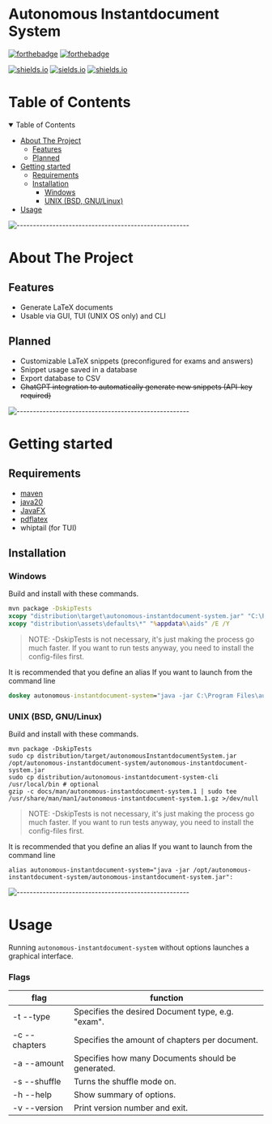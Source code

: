 # Autonomous Instantdocument System

[![forthebadge](https://forthebadge.com/images/badges/made-with-java.svg)](https://forthebadge.com)
[![forthebadge](http://forthebadge.com/images/badges/built-with-love.svg)](http://forthebadge.com)

[![shields.io](https://img.shields.io/github/license/j0giwa/autonomous-instantdocument-system)](https://img.shields.io/github/license/j0giwa/autonomous-instantdocument-system)
[![sields.io](https://img.shields.io/github/stars/j0giwa/autonomous-instantdocument-system)](https://img.shields.io/github/stars/j0giwa/autonomous-instantdocument-system)
[![shields.io](https://img.shields.io/github/issues/j0giwa/autonomous-instantdocument-system)](https://img.shields.io/github/issues/j0giwa/autonomous-instantdocument-system)

Table of Contents
=============================

<details open="open">
<summary>Table of Contents</summary>

- [About The Project](#about-the-project)
  - [Features](#features)
  - [Planned](#planned)
- [Getting started](#getting-started)
  - [Requirements](#requirements)
  - [Installation](#installation)
    - [Windows](#windows)
    - [UNIX (BSD, GNU/Linux)](#UNIX-BSD-GNULinux)
- [Usage](#usage)

</details>

![-----------------------------------------------------](https://raw.githubusercontent.com/andreasbm/readme/master/assets/lines/rainbow.png)

About The Project
=============================

## Features

- Generate LaTeX documents
- Usable via GUI, TUI (UNIX OS only) and CLI

## Planned

- Customizable LaTeX snippets (preconfigured for exams and answers)
- Snippet usage saved in a database
- Export database to CSV
- ~~ChatGPT integration to automatically generate new snippets (API-key required)~~

![-----------------------------------------------------](https://raw.githubusercontent.com/andreasbm/readme/master/assets/lines/rainbow.png)

Getting started
=============================

## Requirements

- [maven](https://maven.apache.org/)
- [java20](https://jdk.java.net/20/)
- [JavaFX](https://jdk.java.net/javafx20/)
- [pdflatex](https://www.latex-project.org/)
- whiptail (for TUI)

## Installation

### Windows

Build and install with these commands.

``` bat
mvn package -DskipTests
xcopy "distribution\target\autonomous-instantdocument-system.jar" "C:\Program Files\autonomous-instantdocument-system.jar" /Y
xcopy "distribution\assets\defaults\*" "%appdata%\aids" /E /Y
```

> NOTE: -DskipTests is not necessary, it's just making the process go much faster.
> If you want to run tests anyway, you need to install the config-files first.

It is recommended that you define an alias If you want to launch from the command line

``` bat
doskey autonomous-instantdocument-system="java -jar C:\Program Files\autonomous-instantdocument-system.jar"
```

### UNIX (BSD, GNU/Linux)

Build and install with these commands.

``` shell
mvn package -DskipTests
sudo cp distribution/target/autonomousInstantdocumentSystem.jar /opt/autonomous-instantdocument-system/autonomous-instantdocument-system.jar
sudo cp distribution/autonomous-instantdocument-system-cli /usr/local/bin # optional
gzip -c docs/man/autonomous-instantdocument-system.1 | sudo tee /usr/share/man/man1/autonomous-instantdocument-system.1.gz >/dev/null
```

> NOTE: -DskipTests is not necessary, it's just making the process go much faster.
> If you want to run tests anyway, you need to install the config-files first.

It is recommended that you define an alias If you want to launch from the command line

``` shell
alias autonomous-instantdocument-system="java -jar /opt/autonomous-instantdocument-system/autonomous-instantdocument-system.jar":
```

![-----------------------------------------------------](https://raw.githubusercontent.com/andreasbm/readme/master/assets/lines/rainbow.png)

Usage
=============================

Running `autonomous-instantdocument-system` without options launches a graphical interface.

### Flags

| flag          | function                           |
| ------------- | ---------------------------------- |
| -t --type <type> | Specifies the desired Document type, e.g. "exam". |
| -c --chapters <chapters> | Specifies the amount of chapters per document.
| -a --amount <amount> | Specifies how many Documents should be generated.
| -s --shuffle | Turns the shuffle mode on. |
| -h --help | Show summary of options. |
| -v --version | Print version number and exit. |
